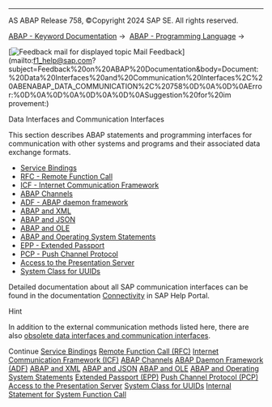   

* * *

AS ABAP Release 758, ©Copyright 2024 SAP SE. All rights reserved.

[ABAP - Keyword Documentation](https://help.sap.com/doc/abapdocu_758_index_htm/7.58/en-US/abenabap.htm) →  [ABAP - Programming Language](https://help.sap.com/doc/abapdocu_758_index_htm/7.58/en-US/abenabap_reference.htm) → 

 [![](Mail.gif?object=Mail.gif "Feedback mail for displayed topic") Mail Feedback](mailto:f1_help@sap.com?subject=Feedback%20on%20ABAP%20Documentation&body=Document:%20Data%20Interfaces%20and%20Communication%20Interfaces%2C%20ABENABAP_DATA_COMMUNICATION%2C%20758%0D%0A%0D%0AError:%0D%0A%0D%0A%0D%0A%0D%0ASuggestion%20for%20im
provement:)

Data Interfaces and Communication Interfaces

This section describes ABAP statements and programming interfaces for communication with other systems and programs and their associated data exchange formats.

-   [Service Bindings](https://help.sap.com/doc/abapdocu_758_index_htm/7.58/en-US/abencds_service_bindings.htm)
-   [RFC - Remote Function Call](https://help.sap.com/doc/abapdocu_758_index_htm/7.58/en-US/abenrfc.htm)
-   [ICF - Internet Communication Framework](https://help.sap.com/doc/abapdocu_758_index_htm/7.58/en-US/abenicf.htm)
-   [ABAP Channels](https://help.sap.com/doc/abapdocu_758_index_htm/7.58/en-US/abenabap_channels.htm)
-   [ADF - ABAP daemon framework](https://help.sap.com/doc/abapdocu_758_index_htm/7.58/en-US/abenabap_daemon.htm)
-   [ABAP and XML](https://help.sap.com/doc/abapdocu_758_index_htm/7.58/en-US/abenabap_xml.htm)
-   [ABAP and JSON](https://help.sap.com/doc/abapdocu_758_index_htm/7.58/en-US/abenabap_json.htm)
-   [ABAP and OLE](https://help.sap.com/doc/abapdocu_758_index_htm/7.58/en-US/abenole2.htm)
-   [ABAP and Operating System Statements](https://help.sap.com/doc/abapdocu_758_index_htm/7.58/en-US/abenabap_system_commands.htm)
-   [EPP - Extended Passport](https://help.sap.com/doc/abapdocu_758_index_htm/7.58/en-US/abenepp.htm)
-   [PCP - Push Channel Protocol](https://help.sap.com/doc/abapdocu_758_index_htm/7.58/en-US/abenpcp.htm)
-   [Access to the Presentation Server](https://help.sap.com/doc/abapdocu_758_index_htm/7.58/en-US/abenfrontend_services.htm)
-   [System Class for UUIDs](https://help.sap.com/doc/abapdocu_758_index_htm/7.58/en-US/abencl_system_uuid.htm)

Detailed documentation about all SAP communication interfaces can be found in the documentation [Connectivity](https://help.sap.com/docs/ABAP_PLATFORM_NEW/753088fc00704d0a80e7fbd6803c8adb/485bc57cd004501ee10000000a421937) in SAP Help Portal.

Hint

In addition to the external communication methods listed here, there are also [obsolete data interfaces and communication interfaces](https://help.sap.com/doc/abapdocu_758_index_htm/7.58/en-US/abenextern_obsolete.htm).

Continue
[Service Bindings](https://help.sap.com/doc/abapdocu_758_index_htm/7.58/en-US/abencds_service_bindings.htm)
[Remote Function Call (RFC)](https://help.sap.com/doc/abapdocu_758_index_htm/7.58/en-US/abenrfc.htm)
[Internet Communication Framework (ICF)](https://help.sap.com/doc/abapdocu_758_index_htm/7.58/en-US/abenicf.htm)
[ABAP Channels](https://help.sap.com/doc/abapdocu_758_index_htm/7.58/en-US/abenabap_channels.htm)
[ABAP Daemon Framework (ADF)](https://help.sap.com/doc/abapdocu_758_index_htm/7.58/en-US/abenabap_daemon.htm)
[ABAP and XML](https://help.sap.com/doc/abapdocu_758_index_htm/7.58/en-US/abenabap_xml.htm)
[ABAP and JSON](https://help.sap.com/doc/abapdocu_758_index_htm/7.58/en-US/abenabap_json.htm)
[ABAP and OLE](https://help.sap.com/doc/abapdocu_758_index_htm/7.58/en-US/abenole2.htm)
[ABAP and Operating System Statements](https://help.sap.com/doc/abapdocu_758_index_htm/7.58/en-US/abenabap_system_commands.htm)
[Extended Passport (EPP)](https://help.sap.com/doc/abapdocu_758_index_htm/7.58/en-US/abenepp.htm)
[Push Channel Protocol (PCP)](https://help.sap.com/doc/abapdocu_758_index_htm/7.58/en-US/abenpcp.htm)
[Access to the Presentation Server](https://help.sap.com/doc/abapdocu_758_index_htm/7.58/en-US/abenfrontend_services.htm)
[System Class for UUIDs](https://help.sap.com/doc/abapdocu_758_index_htm/7.58/en-US/abencl_system_uuid.htm)
[Internal Statement for System Function Call](https://help.sap.com/doc/abapdocu_758_index_htm/7.58/en-US/abendata_communication_internal.htm)